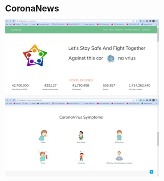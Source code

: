 ﻿# CoronaNews
![alt text]( https://github.com/AmitKapor/CoronaNews/blob/master/Screenshots/ss1.jpg?raw=true)
![alt text](https://github.com/AmitKapor/CoronaNews/blob/master/Screenshots/ss2.jpg?raw=true)
